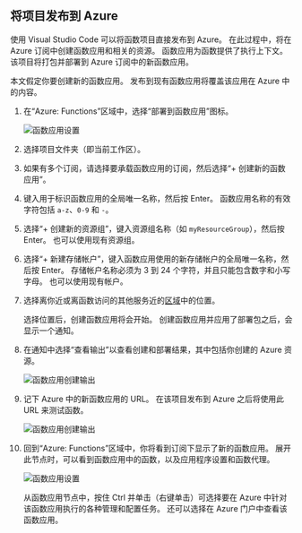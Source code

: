 

## <a name="publish-the-project-to-azure"></a>将项目发布到 Azure

使用 Visual Studio Code 可以将函数项目直接发布到 Azure。 在此过程中，将在 Azure 订阅中创建函数应用和相关的资源。 函数应用为函数提供了执行上下文。 该项目将打包并部署到 Azure 订阅中的新函数应用。 

本文假定你要创建新的函数应用。 发布到现有函数应用将覆盖该应用在 Azure 中的内容。

1. 在“Azure: Functions”区域中，选择“部署到函数应用”图标。

    ![函数应用设置](./media/functions-publish-project-vscode/function-app-publish-project.png)

1. 选择项目文件夹（即当前工作区）。

1. 如果有多个订阅，请选择要承载函数应用的订阅，然后选择“+ 创建新的函数应用”。

1. 键入用于标识函数应用的全局唯一名称，然后按 Enter。 函数应用名称的有效字符包括 `a-z`、`0-9` 和 `-`。

1. 选择“+ 创建新的资源组”，键入资源组名称（如 `myResourceGroup`），然后按 Enter。 也可以使用现有资源组。

1. 选择“+ 新建存储帐户”，键入函数应用使用的新存储帐户的全局唯一名称，然后按 Enter。 存储帐户名称必须为 3 到 24 个字符，并且只能包含数字和小写字母。 也可以使用现有帐户。

1. 选择离你近或离函数访问的其他服务近的[区域](https://azure.microsoft.com/regions/)中的位置。

    选择位置后，创建函数应用将会开始。 创建函数应用并应用了部署包之后，会显示一个通知。

1. 在通知中选择“查看输出”以查看创建和部署结果，其中包括你创建的 Azure 资源。

    ![函数应用创建输出](./media/functions-publish-project-vscode/function-create-notifications.png)

1. 记下 Azure 中的新函数应用的 URL。 在该项目发布到 Azure 之后将使用此 URL 来测试函数。

    ![函数应用创建输出](./media/functions-publish-project-vscode/function-create-output.png)

1. 回到“Azure: Functions”区域中，你将看到订阅下显示了新的函数应用。 展开此节点时，可以看到函数应用中的函数，以及应用程序设置和函数代理。

    ![函数应用设置](./media/functions-publish-project-vscode/function-app-project-settings.png)

    从函数应用节点中，按住 Ctrl 并单击（右键单击）可选择要在 Azure 中针对该函数应用执行的各种管理和配置任务。 还可以选择在 Azure 门户中查看该函数应用。

<!-- ms.date: 12/26/2018 -->